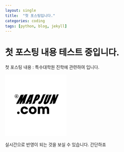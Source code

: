```yaml
---
layout: single
title:  "첫 포스팅입니다."
categories: coding
tags: [python, blog, jekyll]
---
```


# 첫 포스팅 내용 테스트 중입니다.

첫 포스팅 내용 : 특수대학원 진학에 관련하여 입니다.

![세로 흰색.png](../images/2023-07-19-firstposting/5c79a62f53286ae28005b2591858368b5caaeca1.png)

실시간으로 반영이 되는 것을 보실 수 있습니다. 간단하죠
